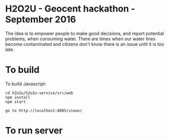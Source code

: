 # H2O2U - Geocent hackathon - September 2016
The idea is to empower people to make good decisions, and report potential problems,
 when consuming water. There are times when our water lines become contaminated and citizens don't know there is an issue until it is too late.
 
# To build
To build Javascript:
```
cd h2o2u/h2o2u-service/src/web
npm install   
npm start

go to http://localhost:8085/views/
```

# To run server